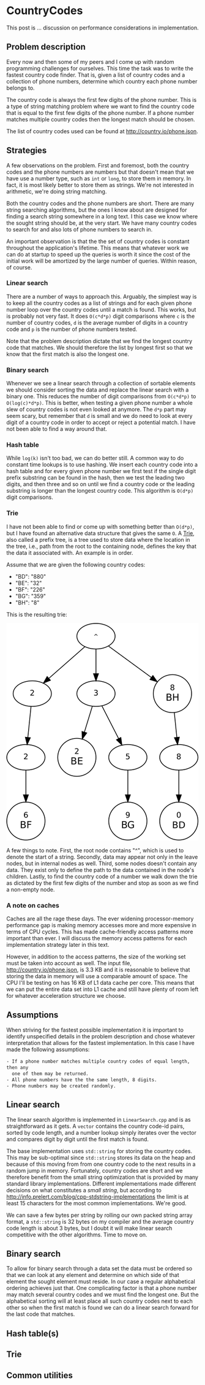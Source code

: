 # CountryCodes

This post is ... discussion on performance considerations in implementation.

## Problem description

Every now and then some of my peers and I come up with random programming
challenges for ourselves. This time the task was to write the fastest country
code finder. That is, given a list of country codes and a collection of phone
numbers, determine which country each phone number belongs to.

The country code is always the first few digits of the phone number. This is a
type of string matching problem where we want to find the country code that is
equal to the first few digits of the phone number. If a phone number matches
multiple country codes then the longest match should be chosen.

The list of country codes used can be found at http://country.io/phone.json.

## Strategies

A few observations on the problem. First and foremost, both the country codes
and the phone numbers are numbers but that doesn't mean that we have use a
number type, such as `int` or `long`, to store them in memory. In fact, it is
most likely better to store them as strings. We're not interested in arithmetic,
we're doing string matching.

Both the country codes and the phone numbers are short. There are many string
searching algorithms, but the ones I know about are designed for finding a
search string somewhere in a long text. I this case we know where the sought
string should be, at the very start. We have many country codes to search for
and also lots of phone numbers to search in.

An important observation is that the the set of country codes is constant
throughout the application's lifetime. This means that whatever work we can do
at startup to speed up the queries is worth it since the cost of the initial
work will be amortized by the large number of queries. Within reason, of course.

### Linear search
There are a number of ways to approach this. Arguably, the simplest way is to
keep all the country codes as a list of strings and for each given phone number
loop over the country codes until a match is found. This works, but is probably
not very fast. It does `O(c*d*p)` digit comparisons where `c` is the number of
country codes, `d` is the average number of digits in a country code and `p` is
the number of phone numbers tested.

Note that the problem description dictate that we find the longest country code
that matches. We should therefore  the list by longest first so that we know
that the first match is also the longest one.

### Binary search
Whenever we see a linear search through a collection of sortable elements we
should consider sorting the data and replace the linear search with a binary
one. This reduces the number of digit comparisons from `O(c*d*p)` to
`O(log(c)*d*p)`. This is better, when testing a given phone number a whole slew
of country codes is not even looked at anymore. The `d*p` part may seem scary,
but remember that `d` is small and we do need to look at every digit of a country
code in order to accept or reject a potential match. I have not been able to
find a way around that.

### Hash table
While `log(k)` isn't too bad, we can do better still. A common way to do
constant time lookups is to use hashing. We insert each country code into a hash
table and for every given phone number we first test if the single digit prefix
substring can be found in the hash, then we test the leading two digits, and
then three and so on until we find a country code or the leading substring is
longer than the longest country code. This algorithm is `O(d*p)` digit
comparisons.

### Trie
I have not been able to find or come up with something better than `O(d*p)`, but
I have found an alternative data structure that gives the same `O`. A
[Trie](https://en.wikipedia.org/wiki/Trie), also called a prefix tree, is a tree
used to store data where the location in the tree, i.e., path from the root to
the containing node, defines the key that the data it associated with. An
example is in order.

Assume that we are given the following country codes:

- "BD": "880"
- "BE": "32"
- "BF": "226"
- "BG": "359"
- "BH": "8"


This is the resulting trie:

![](./images/trie_ex.png "")

A few things to note. First, the root node contains "^", which is used to denote
the start of a string. Secondly, data may appear not only in the leave nodes,
but in internal nodes as well. Third, some nodes doesn't contain any data. They
exist only to define the path to the data contained in the node's children.
Lastly, to find the country code of a number we walk down the trie as dictated
by the first few digits of the number and stop as soon as we find a non-empty
node.

### A note on caches

Caches are all the rage these days. The ever widening processor-memory
performance gap is making memory accesses more and more expensive in terms of
CPU cycles. This has made cache-friendly access patterns more important than
ever. I will discuss the memory access patterns for each implementation strategy
later in this text.

However, in addition to the access patterns, the size of the working set must be
taken into account as well. The input file, http://country.io/phone.json, is 3.3
KB and it is reasonable to believe that storing the data in memory will use a
comparable amount of space. The CPU I'll be testing on has 16 KB of L1 data
cache per core. This means that we can put the entire data set into L1 cache and
still have plenty of room left for whatever acceleration structure we choose.


## Assumptions

When striving for the fastest possible implementation it is important to
identify unspecified details in the problem description and chose whatever
interpretation that allows for the fastest implementation. In this case I have
made the following assumptions:

    - If a phone number matches multiple country codes of equal length, then any
      one of them may be returned.
    - All phone numbers have the the same length, 8 digits.
    - Phone numbers may be created randomly.

## Linear search

The linear search algorithm is implemented in `LinearSearch.cpp` and is as
straightforward as it gets. A `vector` contains the country code-id pairs,
sorted by code length, and a number lookup simply iterates over the vector and
compares digit by digit until the first match is found.

The base implementation uses `std::string` for storing the country codes. This
may be sub-optimal since `std::string` stores its data on the heap and because
of this moving from from one country code to the next results in a random jump
in memory. Fortunately, country codes are short and we therefore benefit from
the small string optimization that is provided by many standard library
implementations. Different implementations made different decisions on what
constitutes a *small string*, but according to
http://info.prelert.com/blog/cpp-stdstring-implementations the limit is at least
15 characters for the most common implementations. We're good.

We can save a few bytes per string by rolling our own packed string array
format, a `std::string` is 32 bytes on my compiler and the average country code
length is about 3 bytes, but I doubt it will make linear search competitive with
the other algorithms. Time to move on.

## Binary search

To allow for binary search through a data set the data must be ordered so that
we can look at any element and determine on which side of that element the
sought element must reside. In our case a regular alphabetical ordering achieves
just that. One complicating factor is that a phone number may match several
country codes and we must find the longest one. But the alphabetical sorting
will at least place all such country codes next to each other so when the first
match is found we can do a linear search forward for the last code that matches.

## Hash table(s)

[//]: # "Note on perfect hashing since we have a fixed set of country codes."

## Trie

## Common utilities


[//]: # "Comment."
